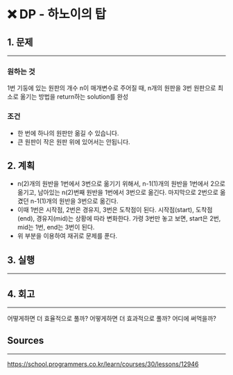 # ❌ DP - 하노이의 탑

## 1. 문제
***
### 원하는 것
1번 기둥에 있는 원판의 개수 n이 매개변수로 주어질 때, n개의 원판을 3번 원판으로 최소로 옮기는 방법을 return하는 solution를 완성

### 조건
* 한 번에 하나의 원판만 옮길 수 있습니다.
* 큰 원판이 작은 원판 위에 있어서는 안됩니다.

## 2. 계획
* n(2)개의 원반을 1번에서 3번으로 옮기기 위해서, n-1(1)개의 원반을 1번에서 2으로 옮기고, 남아있는 n(2)번째 원반을 1번에서 3번으로 옮긴다. 마지막으로 2번으로 옮겼던 n-1(1)개의 원반을 3번으로 옮긴다.
* 이때 1번은 시작점, 2번은 경유지, 3번은 도착점이 된다. 시작점(start), 도착점(end), 경유지(mid)는 상황에 따라 변화한다. 가령 3번만 놓고 보면, start은 2번, mid는 1번, end는 3번이 된다.
* 위 부분을 이용하여 재귀로 문제를 푼다.

## 3. 실행
***
## 4. 회고
***
어떻게하면 더 효율적으로 풀까?
어떻게하면 더 효과적으로 풀까?
어디에 써먹을까?

## Sources
***
https://school.programmers.co.kr/learn/courses/30/lessons/12946
